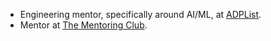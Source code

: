 - Engineering mentor, specifically around AI/ML, at [ADPList](https://www.adplist.org/).
- Mentor at [The Mentoring Club](https://www.thementoringclub.org/).
